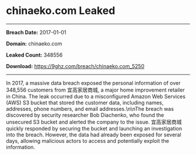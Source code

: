# chinaeko.com Leaked

------------
**Breach Date:** 2017-01-01

**Domain:** chinaeko.com

**Leaked Count:** 348556

**Download:** https://9ghz.com/breach/chinaeko.com_5250

------------
In 2017, a massive data breach exposed the personal information of over 348,556 customers from 宜高家居商城, a major home improvement retailer in China. The leak occurred due to a misconfigured Amazon Web Services (AWS) S3 bucket that stored the customer data, including names, addresses, phone numbers, and email addresses.\n\nThe breach was discovered by security researcher Bob Diachenko, who found the unsecured S3 bucket and alerted the company to the issue. 宜高家居商城 quickly responded by securing the bucket and launching an investigation into the breach. However, the data had already been exposed for several days, allowing malicious actors to access and potentially exploit the information.
